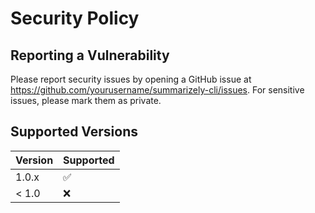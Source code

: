 # Security Policy

## Reporting a Vulnerability

Please report security issues by opening a GitHub issue at https://github.com/yourusername/summarizely-cli/issues. For sensitive issues, please mark them as private.

## Supported Versions

| Version | Supported          |
| ------- | ------------------ |
| 1.0.x   | :white_check_mark: |
| < 1.0   | :x:                |


